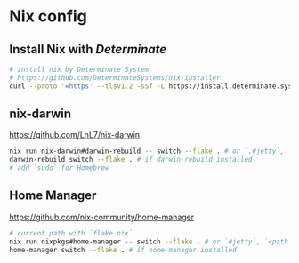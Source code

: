 # Nix config

## Install Nix with _Determinate_

```bash
# install nix by Determinate System
# https://github.com/DeterminateSystems/nix-installer
curl --proto '=https' --tlsv1.2 -sSf -L https://install.determinate.systems/nix | sh -s -- install
```

## nix-darwin

<https://github.com/LnL7/nix-darwin>

```bash
nix run nix-darwin#darwin-rebuild -- switch --flake . # or `.#jetty`, `<path to flake.nix>#jetty`
darwin-rebuild switch --flake . # if darwin-rebuild installed
# add `sudo` for Homebrew
```

## Home Manager

<https://github.com/nix-community/home-manager>

```bash
# current path with `flake.nix`
nix run nixpkgs#home-manager -- switch --flake . # or `#jetty`, `<path to flake.nix>#jetty`
home-manager switch --flake . # if home-manager installed
```
